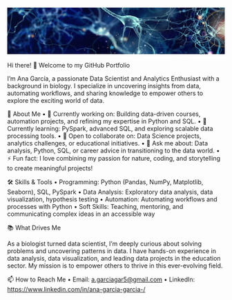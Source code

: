 

![portada](https://github.com/AnaAGG/AnaAGG/blob/main/cerebro2.jpg?raw=true)
<!--
**AnaAGG/AnaAGG** is a ✨ _special_ ✨ repository because its `README.md` (this file) appears on your GitHub profile.
-->

Hi there! 👋 Welcome to my GitHub Portfolio

I’m Ana García, a passionate Data Scientist and Analytics Enthusiast with a background in biology. I specialize in uncovering insights from data, automating workflows, and sharing knowledge to empower others to explore the exciting world of data.

🌟 About Me
	•	🔭 Currently working on: Building data-driven courses, automation projects, and refining my expertise in Python and SQL.
	•	🌱 Currently learning: PySpark, advanced SQL, and exploring scalable data processing tools.
	•	👯 Open to collaborate on: Data Science projects, analytics challenges, or educational initiatives.
	•	💬 Ask me about: Data analysis, Python, SQL, or career advice in transitioning to the data world.
	•	⚡ Fun fact: I love combining my passion for nature, coding, and storytelling to create meaningful projects!

🛠️ Skills & Tools
	•	Programming: Python (Pandas, NumPy, Matplotlib, Seaborn), SQL, PySpark
	•	Data Analysis: Exploratory data analysis, data visualization, hypothesis testing
	•	Automation: Automating workflows and processes with Python
	•	Soft Skills: Teaching, mentoring, and communicating complex ideas in an accessible way

📚 What Drives Me

As a biologist turned data scientist, I’m deeply curious about solving problems and uncovering patterns in data. I have hands-on experience in data analysis, data visualization, and leading data projects in the education sector. My mission is to empower others to thrive in this ever-evolving field.

📫 How to Reach Me
	•	Email: a.garciagar5@gmail.com
	•	LinkedIn: https://www.linkedin.com/in/ana-garcia-garcia-/
